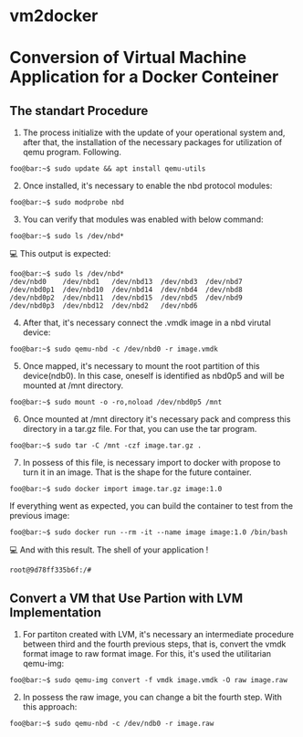 # vm2docker
# Conversion of Virtual Machine Application for a Docker Conteiner

## The standart Procedure
1. The process initialize with the update of your operational system and, after that, the installation of the necessary packages for utilization of qemu program. Following.
```console 
foo@bar:~$ sudo update && apt install qemu-utils
```

2. Once installed, it's necessary to enable the nbd protocol modules:
```console
foo@bar:~$ sudo modprobe nbd
```

3. You can verify that modules was enabled with below command:
```console
foo@bar:~$ sudo ls /dev/nbd*
```

:computer: This output is expected:
```shell-session
foo@bar:~$ sudo ls /dev/nbd*
/dev/nbd0    /dev/nbd1   /dev/nbd13  /dev/nbd3  /dev/nbd7
/dev/nbd0p1  /dev/nbd10  /dev/nbd14  /dev/nbd4  /dev/nbd8
/dev/nbd0p2  /dev/nbd11  /dev/nbd15  /dev/nbd5  /dev/nbd9
/dev/nbd0p3  /dev/nbd12  /dev/nbd2   /dev/nbd6
```

4. After that, it's necessary connect the .vmdk image in a nbd virutal device:
```console
foo@bar:~$ sudo qemu-nbd -c /dev/nbd0 -r image.vmdk
```

5. Once mapped, it's necessary to mount the root partition of this device(ndb0). In this case, oneself is identified as nbd0p5 and will be mounted at /mnt directory.
 
```console
foo@bar:~$ sudo mount -o -ro,noload /dev/nbd0p5 /mnt
```
6. Once mounted at /mnt directory it's necessary pack and compress this directory in a tar.gz file. For that, you can use the tar program.

```console
foo@bar:~$ sudo tar -C /mnt -czf image.tar.gz .
```
7. In possess of this file, is necessary import to docker with propose to turn it in an image. That is the shape for the future container.

```console
foo@bar:~$ sudo docker import image.tar.gz image:1.0

```
If everything went as expected, you can build the container to test from the previous image:

```console
foo@bar:~$ sudo docker run --rm -it --name image image:1.0 /bin/bash
```
:computer: And with this result. The shell of your application !
```console
root@9d78ff335b6f:/# 
```
## Convert a VM that Use Partion with LVM Implementation
1. For partiton created with LVM, it's necessary an intermediate procedure between third and the fourth previous steps, that is, convert the vmdk format image to raw format image. For this, it's used the utilitarian qemu-img:
```console
foo@bar:~$ sudo qemu-img convert -f vmdk image.vmdk -O raw image.raw
```

2. In possess the raw image, you can change a bit the fourth step. With this approach:
```console
foo@bar:~$ sudo qemu-nbd -c /dev/ndb0 -r image.raw
```
